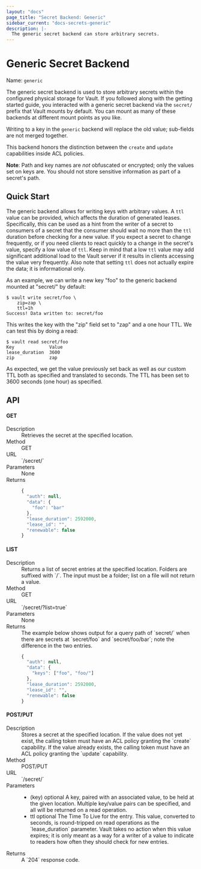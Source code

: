 ```yaml
---
layout: "docs"
page_title: "Secret Backend: Generic"
sidebar_current: "docs-secrets-generic"
description: |-
  The generic secret backend can store arbitrary secrets.
---
```


# Generic Secret Backend

Name: `generic`

The generic secret backend is used to store arbitrary secrets within
the configured physical storage for Vault. If you followed along with
the getting started guide, you interacted with a generic secret backend
via the `secret/` prefix that Vault mounts by default. You can mount as many
of these backends at different mount points as you like.

Writing to a key in the `generic` backend will replace the old value;
sub-fields are not merged together.

This backend honors the distinction between the `create` and `update`
capabilities inside ACL policies.

**Note**: Path and key names are _not_ obfuscated or encrypted; only the values
set on keys are. You should not store sensitive information as part of a
secret's path.

## Quick Start

The generic backend allows for writing keys with arbitrary values. A `ttl` value
can be provided, which affects the duration of generated leases. Specifically,
this can be used as a hint from the writer of a secret to consumers of a secret
that the consumer should wait no more than the `ttl` duration before checking
for a new value. If you expect a secret to change frequently, or if you need
clients to react quickly to a change in the secret's value, specify a low value
of `ttl`. Keep in mind that a low `ttl` value may add significant additional load
to the Vault server if it results in clients accessing the value very frequently.
Also note that setting `ttl` does not actually expire the data; it is
informational only.

As an example, we can write a new key "foo" to the generic backend
mounted at "secret/" by default:

```
$ vault write secret/foo \
    zip=zap \
    ttl=1h
Success! Data written to: secret/foo
```

This writes the key with the "zip" field set to "zap" and a one hour TTL.
We can test this by doing a read:

```
$ vault read secret/foo
Key             Value
lease_duration  3600
zip             zap
```

As expected, we get the value previously set back as well as our custom TTL
both as specified and translated to seconds. The TTL has been set to 3600
seconds (one hour) as specified.

## API

#### GET

<dl class="api">
  <dt>Description</dt>
  <dd>
    Retrieves the secret at the specified location.
  </dd>

  <dt>Method</dt>
  <dd>GET</dd>

  <dt>URL</dt>
  <dd>`/secret/<path>`</dd>

  <dt>Parameters</dt>
  <dd>
     None
  </dd>

  <dt>Returns</dt>
  <dd>

  ```javascript
  {
    "auth": null,
    "data": {
      "foo": "bar"
    },
    "lease_duration": 2592000,
    "lease_id": "",
    "renewable": false
  }
  ```

  </dd>
</dl>

#### LIST

<dl class="api">
  <dt>Description</dt>
  <dd>
    Returns a list of secret entries at the specified location. Folders are
    suffixed with `/`. The input must be a folder; list on a file will not
    return a value.
  </dd>

  <dt>Method</dt>
  <dd>GET</dd>

  <dt>URL</dt>
  <dd>`/secret/<path>?list=true`</dd>

  <dt>Parameters</dt>
  <dd>
     None
  </dd>

  <dt>Returns</dt>
  <dd>
  The example below shows output for a query path of `secret/` when there are
  secrets at `secret/foo` and `secret/foo/bar`; note the difference in the two
  entries.

  ```javascript
  {
    "auth": null,
    "data": {
      "keys": ["foo", "foo/"]
    },
    "lease_duration": 2592000,
    "lease_id": "",
    "renewable": false
  }
  ```

  </dd>
</dl>

#### POST/PUT

<dl class="api">
  <dt>Description</dt>
  <dd>
    Stores a secret at the specified location. If the value does not yet exist,
    the calling token must have an ACL policy granting the `create` capability.
    If the value already exists, the calling token must have an ACL policy
    granting the `update` capability.
  </dd>

  <dt>Method</dt>
  <dd>POST/PUT</dd>

  <dt>URL</dt>
  <dd>`/secret/<path>`</dd>

  <dt>Parameters</dt>
  <dd>
    <ul>
      <li>
        <span class="param">(key)</span>
        <span class="param-flags">optional</span>
        A key, paired with an associated value, to be held at the
        given location. Multiple key/value pairs can be specified,
        and all will be returned on a read operation.
      </li>
      <li>
        <span class="param">ttl</span>
        <span class="param-flags">optional</span>
        The Time To Live for the entry. This value, converted to
        seconds, is round-tripped on read operations as the
        `lease_duration` parameter. Vault takes no action when this
        value expires; it is only meant as a way for a writer of
        a value to indicate to readers how often they should check
        for new entries.
      </li>
    </ul>
  </dd>

  <dt>Returns</dt>
  <dd>
  A `204` response code.
  </dd>
</dl>
